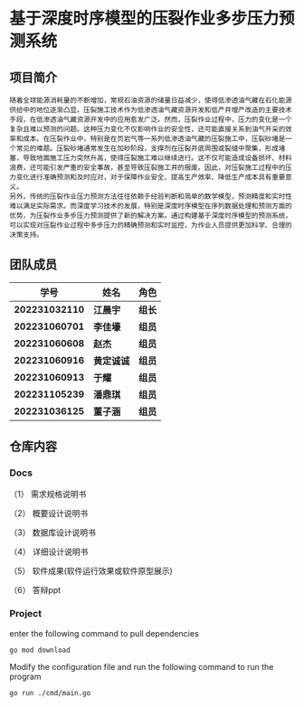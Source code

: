 # 基于深度时序模型的压裂作业多步压力预测系统

## 项目简介

	随着全球能源消耗量的不断增加，常规石油资源的储量日益减少，使得低渗透油气藏在石化能源供给中的地位逐渐凸显。压裂施工技术作为低渗透油气藏资源开发和低产井增产改造的主要技术手段，在低渗透油气藏资源开发中的应用愈发广泛。然而，压裂作业过程中，压力的变化是一个复杂且难以预测的问题。这种压力变化不仅影响作业的安全性，还可能直接关系到油气开采的效率和成本。在压裂作业中，特别是在页岩气等一系列低渗透油气藏的压裂施工中，压裂砂堵是一个常见的难题。压裂砂堵通常发生在加砂阶段，支撑剂在压裂井底周围或裂缝中聚集，形成堵塞，导致地面施工压力突然升高，使得压裂施工难以继续进行。这不仅可能造成设备损坏、材料浪费，还可能引发严重的安全事故，甚至导致压裂施工井的报废。因此，对压裂施工过程中的压力变化进行准确预测和及时应对，对于保障作业安全、提高生产效率、降低生产成本具有重要意义。
	另外，传统的压裂作业压力预测方法往往依赖于经验判断和简单的数学模型，预测精度和实时性难以满足实际需求。而深度学习技术的发展，特别是深度时序模型在序列数据处理和预测方面的优势，为压裂作业多步压力预测提供了新的解决方案。通过构建基于深度时序模型的预测系统，可以实现对压裂作业过程中多步压力的精确预测和实时监控，为作业人员提供更加科学、合理的决策支持。


## 团队成员
| **学号** | **姓名** | **角色** |
| --- | --- | --- |
| **202231032110** | **江晨宇** | **组长** |
| **202231060701** | **李佳壕** | **组员** |
| **202231060608** | **赵杰** | **组员** |
| **202231060916** | **黄定诚诚** | **组员** |
| **202231060913** | **于耀** | **组员** |
| **202231105239** | **潘鼎琪** | **组员** |
| **202231036125** | **董子涵** | **组员** |



## 仓库内容

### Docs
（1）  需求规格说明书

（2）  概要设计说明书

（3）  数据库设计说明书

（4）  详细设计说明书

（5）  软件成果(软件运行效果或软件原型展示)

（6）  答辩ppt

### Project
enter the following command to pull dependencies

```
go mod download
```

Modify the configuration file and run the following command to run the program

```
go run ./cmd/main.go
```
### 
